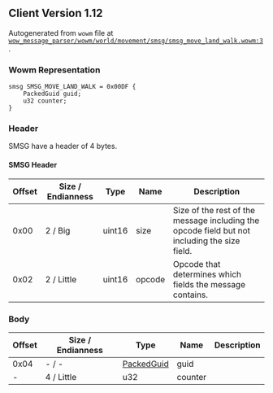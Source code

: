 ## Client Version 1.12

Autogenerated from `wowm` file at [`wow_message_parser/wowm/world/movement/smsg/smsg_move_land_walk.wowm:3`](https://github.com/gtker/wow_messages/tree/main/wow_message_parser/wowm/world/movement/smsg/smsg_move_land_walk.wowm#L3).

### Wowm Representation
```rust,ignore
smsg SMSG_MOVE_LAND_WALK = 0x00DF {
    PackedGuid guid;
    u32 counter;
}
```
### Header
SMSG have a header of 4 bytes.

#### SMSG Header
| Offset | Size / Endianness | Type   | Name   | Description |
| ------ | ----------------- | ------ | ------ | ----------- |
| 0x00   | 2 / Big           | uint16 | size   | Size of the rest of the message including the opcode field but not including the size field.|
| 0x02   | 2 / Little        | uint16 | opcode | Opcode that determines which fields the message contains.|
### Body
| Offset | Size / Endianness | Type | Name | Description |
| ------ | ----------------- | ---- | ---- | ----------- |
| 0x04 | - / - | [PackedGuid](../spec/packed-guid.md) | guid |  |
| - | 4 / Little | u32 | counter |  |
